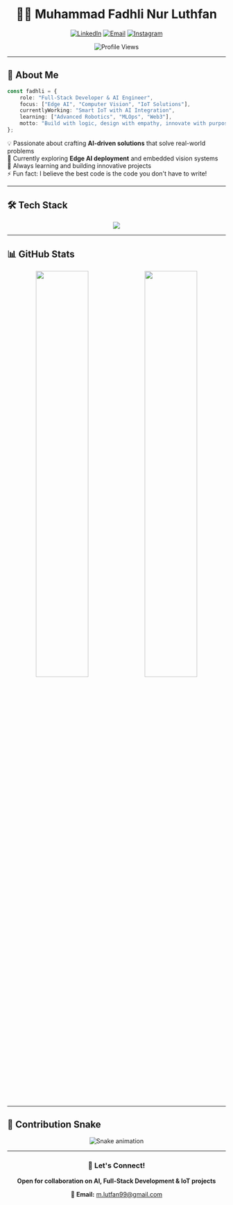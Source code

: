 <div align="center">

# 👨‍💻 Muhammad Fadhli Nur Luthfan

[![LinkedIn](https://img.shields.io/badge/LinkedIn-%230077B5.svg?style=for-the-badge&logo=linkedin&logoColor=white)](https://linkedin.com/in/muhmdfadhli)
[![Email](https://img.shields.io/badge/Email-D14836?style=for-the-badge&logo=gmail&logoColor=white)](mailto:m.lutfan99@gmail.com)
[![Instagram](https://img.shields.io/badge/Instagram-%23E4405F.svg?style=for-the-badge&logo=Instagram&logoColor=white)](https://www.instagram.com/luthfan.zip/)

![Profile Views](https://komarev.com/ghpvc/?username=luthfan1234&label=Profile%20Views&color=blueviolet&style=for-the-badge)

</div>

---

## 🚀 About Me

```typescript
const fadhli = {
    role: "Full-Stack Developer & AI Engineer",
    focus: ["Edge AI", "Computer Vision", "IoT Solutions"],
    currentlyWorking: "Smart IoT with AI Integration",
    learning: ["Advanced Robotics", "MLOps", "Web3"],
    motto: "Build with logic, design with empathy, innovate with purpose 🎯"
};
```

💡 Passionate about crafting **AI-driven solutions** that solve real-world problems  
🔬 Currently exploring **Edge AI deployment** and embedded vision systems  
🌱 Always learning and building innovative projects  
⚡ Fun fact: I believe the best code is the code you don't have to write!

---

## 🛠️ Tech Stack

<p align="center">
  <img src="https://skillicons.dev/icons?i=python,js,php,ts,react,nextjs,vue,nodejs,laravel,flask,pytorch,tensorflow,opencv,arduino,raspberrypi,docker,git&perline=12" />
</p>

---

## 📊 GitHub Stats

<div align="center">

<img width="49%" src="https://github-readme-stats.vercel.app/api?username=luthfan1234&show_icons=true&theme=tokyonight&hide_border=true&count_private=true&include_all_commits=true" />
<img width="49%" src="https://github-readme-streak-stats.herokuapp.com/?user=luthfan1234&theme=tokyonight&hide_border=true" />

</div>

---

## 🐍 Contribution Snake

<div align="center">

<img src="https://raw.githubusercontent.com/luthfan1234/luthfan1234/output/snake.svg" alt="Snake animation" />

</div>

---

<div align="center">

### 💬 Let's Connect!

**Open for collaboration on AI, Full-Stack Development & IoT projects**

📧 **Email:** m.lutfan99@gmail.com

</div>
